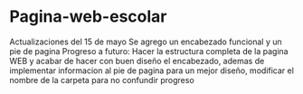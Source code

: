 # Pagina-web-escolar
Actualizaciones del 15 de mayo
Se agrego un encabezado funcional y un pie de pagina
Progreso a futuro:
Hacer la estructura completa de la pagina WEB y acabar de hacer con buen diseño el encabezado, ademas de implementar informacion al pie de pagina para un mejor diseño, modificar el nombre de la carpeta para no confundir progreso
